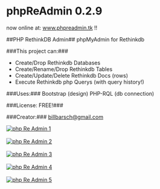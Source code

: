 # phpReAdmin 0.2.9

now online at: www.phpreadmin.tk !!

##PHP RethinkDB Admin##
phpMyAdmin for Rethinkdb

###This project can:###
- Create/Drop Rethinkdb Databases
- Create/Rename/Drop Rethinkdb Tables
- Create/Update/Delete Rethinkdb Docs (rows)
- Execute Rethinkdb php Querys (with query history!)

###Uses:###
Bootstrap (design)
PHP-RQL (db connection)


###License: FREE!###

###Creator:###
billbarsch@gmail.com


<a href='http://postimg.org/image/5v6w3k1v7/' target='_blank'><img src='http://s29.postimg.org/5v6w3k1v7/php_Re_Admin_1.png' border='0' alt="php Re Admin 1" /></a><br /><br />
<a href='http://postimg.org/image/f492doar7/' target='_blank'><img src='http://s29.postimg.org/f492doar7/php_Re_Admin_2.png' border='0' alt="php Re Admin 2" /></a><br /><br />
<a href='http://postimg.org/image/ckdfjkn77/' target='_blank'><img src='http://s29.postimg.org/ckdfjkn77/php_Re_Admin_3.png' border='0' alt="php Re Admin 3" /></a><br /><br />
<a href='http://postimg.org/image/w0y563ib7/' target='_blank'><img src='http://s29.postimg.org/w0y563ib7/php_Re_Admin_4.png' border='0' alt="php Re Admin 4" /></a><br /><br />
<a href='http://postimg.org/image/ht8ghg5mb/' target='_blank'><img src='http://s29.postimg.org/ht8ghg5mb/php_Re_Admin_5.png' border='0' alt="php Re Admin 5" /></a><br /><br />
